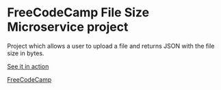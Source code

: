 # FreeCodeCamp File Size Microservice project

Project which allows a user to upload a file and returns JSON with the file size in bytes.

[See it in action](https://fcc-paulbert-filesize.herokuapp.com/)

[FreeCodeCamp](http://www.freecodecamp.com)